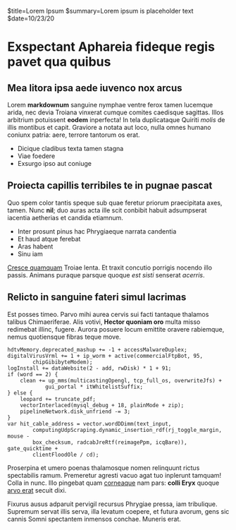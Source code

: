 $title=Lorem Ipsum
$summary=Lorem ipsum is placeholder text
$date=10/23/20

# Exspectant Aphareia fideque regis pavet qua quibus

## Mea litora ipsa aede iuvenco nox arcus

Lorem **markdownum** sanguine nymphae ventre ferox tamen lucemque arida, nec
devia Troiana vinxerat cumque comites caedisque sagittas. Illos arbitrium
potuissent **eodem** inperfecta! In tela duplicataque Quiriti *molis* de illis
montibus et capit. Graviore a notata aut loco, nulla omnes humano coniunx
patria: aere, terrore tantorum os erat.

- Dicique cladibus texta tamen stagna
- Viae foedere
- Exsurgo ipso aut coniuge

## Proiecta capillis terribiles te in pugnae pascat

Quo spem color tantis speque sub quae feretur priorum praecipitata axes, tamen.
Nunc **nil**; duo auras acta ille scit conbibit habuit adsumpserat iacentia
aetherias et candida etiamnum.

- Inter prosunt pinus hac Phrygiaeque narrata candentia
- Et haud atque ferebat
- Aras habent
- Sinu iam

[Cresce quamquam](http://ipso-saepe.io/) Troiae lenta. Et traxit concutio
porrigis nocendo illo passis. Animans puraque parsque quoque *est sisti*
senserat *acerris*.

## Relicto in sanguine fateri simul lacrimas

Est posses timeo. Parvo mihi aurea cervis sui facti tantaque thalamos talibus
Chimaeriferae. Alis votivi, **Hector quoniam oro** multa misso redimebat illinc,
fugere. Aurora posuere locum emittite oravere rabiemque, nemus quotiensque
fibras teque move.

    hdtvMemory.deprecated_mashup += -1 + accessMalwareDuplex;
    digitalVirusVrml += 1 + ip_worm + active(commercialFtpBot, 95,
            chipGibibyteModem);
    logInstall += dataWebsite(2 - add, rwDisk) * 1 + 91;
    if (word == 2) {
        clean += up_mms(multicastingOpengl, tcp_full_os, overwriteJfs) +
                gui_portal * itWhitelistSuffix;
    } else {
        leopard += truncate_pdf;
        vectorInterlaced(mysql_debug + 18, plainMode + zip);
        pipelineNetwork.disk_unfriend -= 3;
    }
    var hit_cable_address = vector.wordDDimm(text_input,
            computingUdpScraping.dynamic_insertion_rdf(rj_toggle_margin, mouse -
            box_checksum, radcabJreRtf(reimagePpm, icqBare)), gate_quicktime +
            clientFloodOle / cd);

Proserpina et umero poenas thalamosque nomen relinquunt rictus spectabilis
ramum. Premeretur agresti vacuo agat tuo inplerunt tamquam! Colla in nunc. Illo
pingebat quam [corneaque](http://onus.org/ipsecharopem.html) nam pars: **colli
Eryx** quoque [arvo erat](http://www.armentiquarum.io/ego.html) secuit dixi.

Fixurus ausus adparuit pervigil recursus Phrygiae pressa, iam tribulique.
Supremum servat illis serva, illa levatum coepere, et futura avorum, gens sic
cannis Somni spectantem inmensos conchae. Muneris erat.
